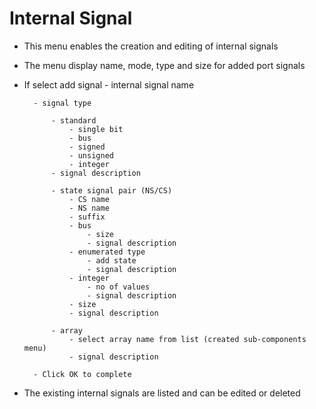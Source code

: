 # Internal Signal 

- This menu enables the creation and editing of internal signals

- The menu display name, mode, type and size for added port signals

- If select add signal
		- internal signal name
		
		- signal type
		
			- standard
				- single bit
				- bus
				- signed
				- unsigned
				- integer
			- signal description
			
			- state signal pair (NS/CS)
				- CS name
				- NS name 
				- suffix
				- bus
					- size
					- signal description
				- enumerated type
					- add state
					- signal description
				- integer
					- no of values
					- signal description
				- size
				- signal description
				
			- array
				- select array name from list (created sub-components menu)
				- signal description
				
		- Click OK to complete
			
- The existing internal signals are listed and can be edited or deleted
